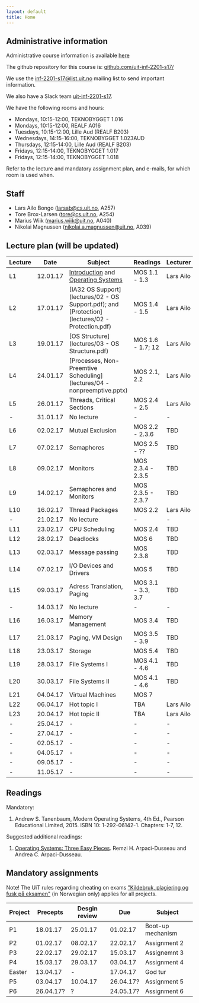 ```yaml
---
layout: default
title: Home
---
```


## Administrative information

Administrative course information is available [here](https://uit.no/utdanning/emner/emne/481430/inf-2201)

The github repository for this course is: [github.com/uit-inf-2201-s17/](https://github.com/uit-inf-2201-s17/)

We use the [inf-2201-s17@list.uit.no](https://list.uit.no/sympa/info/inf-2201-s17) mailing list to send important information.

We also have a Slack team [uit-inf-2201-s17](https://uit-inf-2201-s17.slack.com).

We have the following rooms and hours:

* Mondays, 10:15-12:00, TEKNOBYGGET 1.016
* Mondays, 10:15-12:00, REALF A016
* Tuesdays, 10:15-12:00, Lille Aud (REALF B203)
* Wednesdays, 14:15-16:00, TEKNOBYGGET 1.023AUD
* Thursdays, 12:15-14:00, Lille Aud (REALF B203)
* Fridays, 12:15-14:00, TEKNOBYGGET 1.017
* Fridays, 12:15-14:00, TEKNOBYGGET 1.018

Refer to the lecture and mandatory assignment plan, and e-mails, for which room is used when.

## Staff

* Lars Ailo Bongo (larsab@cs.uit.no, A257)
* Tore Brox-Larsen (tore@cs.uit.no, A254)
* Marius Wiik (marius.wiik@uit.no, A040)
* Nikolai Magnussen (nikolai.a.magnussen@uit.no, A039)

## Lecture plan (will be updated)

| Lecture | Date | Subject	    | Readings  | Lecturer  |
|---------|------|--------------|-----------|-----------|
| L1  | 12.01.17 | [Introduction](lectures/01-introduction.pptx) and [Operating Systems](lectures/01-OS.pptx) | MOS 1.1 - 1.3  | Lars Ailo |
| L2  | 17.01.17 | [IA32 OS Support](lectures/02 - OS Support.pdf); and [Protection](lectures/02 - Protection.pdf) | MOS 1.4 - 1.5 | Lars Ailo |
| L3  | 19.01.17 | [OS Structure](lectures/03 - OS Structure.pdf) | MOS 1.6 - 1.7; 12 | Lars Ailo |
| L4  | 24.01.17 | [Processes, Non-Preemtive Scheduling](lectures/04 - nonpreemptive.pptx) | MOS 2.1, 2.2 | Lars Ailo |
| L5  | 26.01.17 | Threads, Critical Sections | MOS 2.4 - 2.5 | Lars Ailo |
| -   | 31.01.17 | No lecture | - | - |
| L6  | 02.02.17 | Mutual Exclusion | MOS 2.2 - 2.3.6 | TBD |
| L7  | 07.02.17 | Semaphores | MOS 2.5 - ?? | TBD |
| L8  | 09.02.17 | Monitors   | MOS 2.3.4 - 2.3.5 | TBD |
| L9  | 14.02.17 | Semaphores and Monitors | MOS 2.3.5 - 2.3.7 | TBD |
| L10 | 16.02.17 | Thread Packages | MOS 2.2 | Lars Ailo |
| -   | 21.02.17 | No lecture | - | - |
| L11 | 23.02.17 | CPU Scheduling | MOS 2.4 | TBD |
| L12 | 28.02.17 | Deadlocks | MOS 6 | TBD |
| L13 | 02.03.17 | Message passing | MOS 2.3.8 | TBD |
| L14 | 07.02.17 | I/O Devices and Drivers | MOS 5 | TBD |
| L15 | 09.03.17 | Adress Translation, Paging | MOS 3.1 - 3.3, 3.7| TBD |
| -   | 14.03.17 | No lecture | - | - |
| L16 | 16.03.17 | Memory Management | MOS 3.4 | TBD |
| L17 | 21.03.17 | Paging, VM Design | MOS 3.5 - 3.9 | TBD |
| L18 | 23.03.17 | Storage | MOS 5.4 | TBD |
| L19 | 28.03.17 | File Systems I | MOS 4.1 - 4.6 | TBD |
| L20 | 30.03.17 | File Systems II | MOS 4.1 - 4.6 | TBD |
| L21 | 04.04.17 | Virtual Machines | MOS 7 | |
| L22 | 06.04.17 | Hot topic I | TBA | Lars Ailo |
| L23 | 20.04.17 | Hot topic II | TBA | Lars Ailo |
| -   | 25.04.17 | - | - | - |
| -   | 27.04.17 | - | - | - |
| -   | 02.05.17 | - | - | - |
| -   | 04.05.17 | - | - | - |
| -   | 09.05.17 | - | - | - |
| -   | 11.05.17 | - | - | - |

## Readings

Mandatory:

1. Andrew S. Tanenbaum, Modern Operating Systems, 4th Ed., Pearson Educational Limited, 2015. ISBN 10: 1-292-06142-1. Chapters: 1-7, 12.

Suggested additional readings:

1. [Operating Systems: Three Easy Pieces](http://pages.cs.wisc.edu/~remzi/OSTEP/). Remzi H. Arpaci-Dusseau and Andrea C. Arpaci-Dusseau.


## Mandatory assignments

Note! The UiT rules regarding cheating on exams ["Kildebruk, plagiering og fusk på eksamen"](https://uit.no/om/enhet/artikkel?p_document_id=473719&p_dimension_id=88138&men=28714) (in Norwegian only) applies for all projects.

| Project |	Precepts | Desgin review | Due | Subject|
|---------|----------|----------|----------|---------|
| P1 	  | 18.01.17 | 25.01.17 | 01.02.17 | Boot-up mechanism |
| P2      | 01.02.17 | 08.02.17 | 22.02.17 | Assignment 2 |
| P3      | 22.02.17 | 29.02.17 | 15.03.17 | Assignemnt 3 |
| P4      | 15.03.17 | 29.03.17 | 03.04.17 | Assignment 4 |
| Easter  | 13.04.17 | -        | 17.04.17 | God tur |
| P5      | 03.04.17 | 10.04.17 | 26.04.17? | Assignment 5 |
| P6      | 26.04.17? | ?        | 24.05.17? | Assignment 6 |
